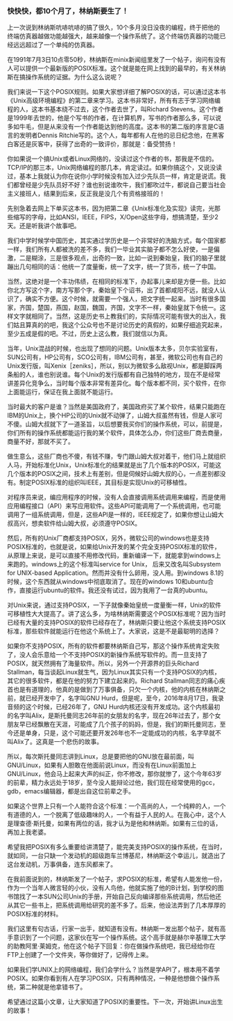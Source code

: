 ### 快快快，都10个月了，林纳斯要生了！
上一次说到林纳斯吭哧吭哧的搞了很久，10个多月没日没夜的编程，终于把他的终端仿真器越做功能越强大，越来越像一个操作系统了。这个终端仿真器的功能已经远远超过了一个单纯的仿真器。

在1991年7月3日10点零50秒，林纳斯在minix新闻组里发了一个帖子，询问有没有人可以提供一个最新版的POSIX标准。这个就是能在网上找到的最早的，有关林纳斯在搞操作系统的证据。为什么这么说呢？

我们来说一下这个POSIX规则。如果大家想详细了解POSIX的话，可以通过这本书《Unix高级环境编程》的第二章来学习。这本书非常好，所有有志于学习网络编程的人，这本书基本绕不过去，这个作者去世了，叫Richard Stevens。这个作者是1999年去世的，他是个写书的作者，在计算机界，写书的作者那么多，可以说多如牛毛，但是从来没有一个作者能达到他的高度。这本书的第二版的序言是C语言的发明者Dennis Ritchie写的。这个人，每年都有人在他的忌日纪念他，在黑客白客还是灰客中，获得了出奇的一致评价，那就是：备受赞扬！

你如果说一个搞Unix或者Linux网络的，没读过这个作者的书，那我是不信的。TCP/IP的那三本，Unix网络编程的那几本，肯定读过。如果你搞这个，又说没读过，基本上我就认为你在说你小学时候没有加入过少先队员一样，肯定是说谎。我们都曾经是少先队员好不好？谁也别说谁吹牛，我们都吹过牛，都说自己要当社会主义接班人，结果到后来，反正我是没几个有资格接班的！

先别急着去网上下单买这本书，因为把第二章《Unix标准化及实现》读完，光那些缩写的字母，比如ANSI，IEEE，FIPS，X/Open这些字母，想搞清楚，至少2天。还是听我讲个故事吧。

我们中学时候学中国历史，其实通过学历史是一个非常好的洗脑方式，每个国家都一样，我们所有人都被洗的差不多，我们一毕业其实脑子都不怎么好使，一是偏激，二是糊涂，三是很多观点，出奇的一致，比如一说到秦始皇，我们的脑子里就蹦出几句相同的话：他统一了度量衡，统一了文字，统一了货币，统一了中国。

当然，这绝对是一个丰功伟绩，在相同的标准下，办起事儿来却是方便一些。比如你北方写这个字，南方写那个字，秦始皇下个诏书，出了首都咸阳不远，就没人认识了，确实不方便。这个时候，就需要一个强人，把文字统一起来。当时有很多国家，齐国，楚国，燕国，赵国，魏国，齐国，文字不一样，秦始皇就下令统一。这样文字就相同了。当然，这是历史书上教我们的，实际情况可能有很大的出入，我们姑且算真的的吧，我这个公众号也不是讨论历史的真假的，如果仔细追究起来，至少五成是假的吧。不过，历史上这么教，我们就信以为真。

当年，Unix混战的时候，也出现了想同的问题。Unix版本太多，贝尔实验室有，SUN公司有，HP公司有，SCO公司有，IBM公司有，甚至，微软公司也有自己的Unix发行版，叫Xenix［zeniks］，所以，别以为微软多么敌视Unix，都是脚踩两条船的人，谁也别说谁。每个Unix的发行版都有自己独特的地方，现在不是经常讲差异化竞争么，当时每个版本非常有差异化。每个版本都不同，买个软件，在你上面能运行，保证在我上面就不能运行。

当时最大的客户是谁？当然是美国政府了，美国政府买了某个软件，结果只能跑在IBM的Unix上，换个HP公司的Unix就不动弹了，山姆大叔虽然有钱，但是人家可不傻。山姆大叔就下了一道圣旨，以后想要我买你们的操作系统，可以，前提是，你们所有的操作系统都能运行我的某个软件，具体怎么办，你们这些厂商去商量，商量不好，那就不买了。

做生意么，这些厂商也不傻，有钱不赚，专门跟山姆大叔对着干，他们马上就组织人马，开始标准化Unix，Unix标准化的结果就是出了几个版本的POSIX，可能这几个版本的POSIX之间，技术上有差别，但是伺候好山姆大叔的心，一点差别都没有。制定POSIX标准的组织叫IEEE，其目标是实现Unix的可移植性。

对程序员来说，编应用程序的时候，没有人会直接调用系统调用来编程，而是使用应用编程接口（API）来写应用软件。这些API可能调用了一个系统调用，也可能调用了一组系统调用，但是，这些API是一样的，IEEE规定了，如果你想让山姆大叔高兴，想卖软件给山姆大叔，必须遵守POSIX。

然后，所有的Unix厂商都支持POSIX，另外，微软公司的windows也是支持POSIX标准的，也就是说，如果给Unix开发的某个完全支持POSIX标准的软件，从原理上来说，是可以直接不用修改代码，重新编译一下，就能拿到windows上来跑的。windows上的这个标准叫service for Unix， 后来又改名叫Subsystem for UNIX-based Application。然而并没有什么卵用，没人用。到windows 8.1的时候，这个东西就从windows中彻底取消了。现在的windows 10和ubuntu合作，直接运行ubuntu的软件。我还没有试过，因为我用了一台真的ubuntu。

对Unix来说，通过支持POSIX，一下子就像秦始皇统一度量衡一样，Unix的软件可移植性大大提高了。讲了这么多，为啥林纳斯需要这个POSIX标准呢？因为当时已经有大量的支持POSIX的软件已经存在了，林纳斯只要让他这个系统支持POSIX标准，那些软件就能运行在他这个系统上了。大家说，这是不是最聪明的选择？

如果你不支持POSIX，所有的软件都要林纳斯自己写，那这个操作系统肯定失败了，没人会乐意给一个不支持POSIX的新操作系统写软件的。而一旦支持了POSIX，就天然拥有了海量软件。所以，另外一个开源界的巨头Richard Stallman，每当谈起Linux就生气，因为Linux其实只有一个支持POSIX的内核，其它的很多软件，都是在他的努力下建立起来的。Richard Stallman同志的痛心疾首也是有道理的，他真的是做到了万事俱备，只欠一个内核，他的内核在林纳斯之前，就已经开发中了，名字叫GNU Hurd，但是呢，至今，2016年8月17日，我录音频的这个时候，已经26年了，GNU Hurd内核还没有开发成功。这个内核最初的名字叫Alix，是斯托曼同志26年前的女朋友的名字，现在26年过去了，那个女朋友早已经飘散在天涯，可能成了几个孩子的妈妈，但是，我们的斯托曼同志，至今还是单身，只是，这个可能还要开发26年也不一定能成功的内核，名字早就不叫Alix了。这真是一个悲伤的故事。

所以，每次斯托曼同志讲到Linux，总是要把他的GNU放在最前面，叫GNU/Linux，如果有人胆敢在他面前说Linux，而没有在Linux前面加上GNU/Linux，他会马上起来大声的纠正，你不修改，那你就惨了，这个今年63岁的前辈，精力永远处于18岁，至今没人能辩论过他，我们现在经常使用的gcc，gdb，emacs编辑器，都是出自这位前辈之手。

如果这个世界上只有一个人能符合这个标准：一个高尚的人，一个纯粹的人，一个有道德的人，一个脱离了低级趣味的人，一个有益于人民的人。在我心中，这个人是理查德·斯托曼，如果有两位的话，我才认为是他和林纳斯。如果有三位的话，再加上我老婆。

希望我把POSIX有多么重要给讲清楚了，能完美支持POSIX的操作系统，在当时，就如同，一台只缺一个发动机的超级跑车兰博基尼，林纳斯这个幸运儿，就造出了这台发动机，万事俱备，连东风都来了。

在我前面说到的，林纳斯发了一个帖子，求POSIX的标准，希望有人能发他一份，作为一个当年人微言轻的小伙，没有人鸟他，他就实施了他的B计划，到学校的图书馆找了一本SUN公司Unix的手册，开始自己反向编译那些系统调用，然后他还从其它一些书上，把系统调用给研究的差不多了。后来，他设法弄到了几本厚厚的POSIX标准的材料。

我们这里有句古话，行家一出手，就知道有没有。林纳斯一发出那个帖子，就有高手意识到了一个问题，这家伙在写一个操作系统。这个高手就是赫尔辛基理工大学的助教阿里·莱姆克，他在这个帖子下回复：你在做操作系统吧，我已经给你在FTP上创建了一个文件夹，等你做好了，记得传上来。

如果我们学UNIX上的网络编程，我们会学什么？当然是学API了，根本用不着学POSIX。如果你看到有人在学习POSIX，只有两种情况，一种是他想做个操作系统，第二种就是他拿错书了。

希望通过这篇小文章，让大家知道了POSIX的重要性。下一次，开始讲Linux出生的故事！
